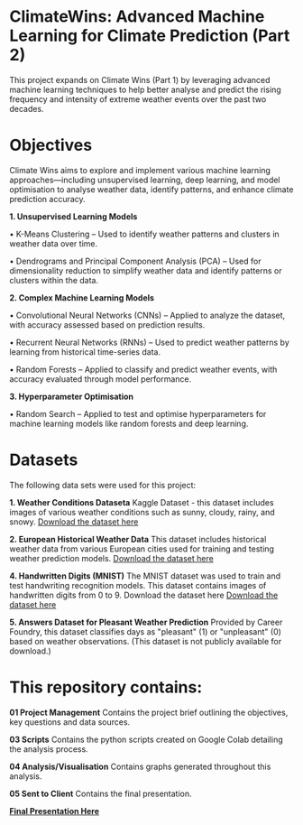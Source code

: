 <h1>ClimateWins: Advanced Machine Learning for Climate Prediction (Part 2)</h1>

This project expands on Climate Wins (Part 1) by leveraging advanced machine learning techniques to help better analyse and predict the rising frequency and intensity of extreme weather events over the past two decades.

<h1>Objectives</h1>

Climate Wins aims to explore and implement various machine learning approaches—including unsupervised learning, deep learning, and model optimisation to analyse weather data, identify patterns, and enhance climate prediction accuracy.

<b>1. Unsupervised Learning Models</b>

•  K-Means Clustering – Used to identify weather patterns and clusters in weather data over time.

•  Dendrograms and Principal Component Analysis (PCA) – Used for dimensionality reduction to simplify weather data and identify patterns or clusters within the data.


<b>2.  Complex Machine Learning Models</b>

• Convolutional Neural Networks (CNNs) – Applied to analyze the dataset, with accuracy assessed based on prediction results.

• Recurrent Neural Networks (RNNs) – Used to predict weather patterns by learning from historical time-series data.

• Random Forests – Applied to classify and predict weather events, with accuracy evaluated through model performance.


<b>3. Hyperparameter Optimisation</b>

• Random Search – Applied to test and optimise hyperparameters for machine learning models like random forests and deep learning.


<h1>Datasets</h1>

The following data sets were used for this project:

<b>1. Weather Conditions Dataseta</b>
Kaggle Dataset - this dataset includes images of various weather conditions such as sunny, cloudy, rainy, and snowy.
<a href="https://www.kaggle.com/datasets/pratik2901/multiclass-weather-dataset">Download the dataset here</a>


<b>2. European Historical Weather Data</b>
This dataset includes historical weather data from various European cities used for training and testing weather prediction models.
<a href="https://drive.google.com/file/d/18EMo-LyA8Pd5cWYYu693Z-t7on5bhqn3/view?usp=drive_link">Download the dataset here</a>


<b>4. Handwritten Digits (MNIST)</b>
The MNIST dataset was used to train and test handwriting recognition models. This dataset contains images of handwritten digits from 0 to 9.
Download the dataset here
<a href="https://en.wikipedia.org/wiki/MNIST_database">Download the dataset here</a>


<b>5. Answers Dataset for Pleasant Weather Prediction</b>
Provided by Career Foundry, this dataset classifies days as "pleasant" (1) or "unpleasant" (0) based on weather observations.
(This dataset is not publicly available for download.)


<h1>This repository contains:</h1>

<b>01 Project Management</b>
Contains the project brief outlining the objectives, key questions and data sources.

<b>03 Scripts</b>
Contains the python scripts created on Google Colab detailing the analysis process.

<b>04 Analysis/Visualisation</b>
Contains graphs generated throughout this analysis.

<b>05 Sent to Client</b> 
Contains the final presentation. 

<b><a href="https://vimeo.com/manage/videos/1059311734/2705f2c326">Final Presentation Here</a></b>











